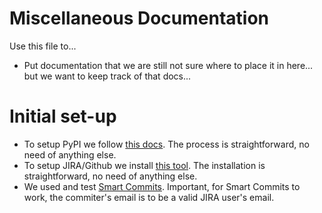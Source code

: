 # Miscellaneous Documentation

Use this file to...
- Put documentation that we are still not sure where to place it in here... but we want to keep track of that docs...

# Initial set-up
- To setup PyPI we follow [this docs](https://packaging.python.org/tutorials/packaging-projects/). The process is straightforward, no need of anything else.
- To setup JIRA/Github we install [this tool](https://support.atlassian.com/jira-cloud-administration/docs/integrate-with-github/). The installation is straightforward, no need of anything else.
- We used and test [Smart Commits](https://support.atlassian.com/jira-software-cloud/docs/process-issues-with-smart-commits/). Important, for Smart Commits to work, the commiter's email is to be a valid JIRA user's email.
